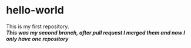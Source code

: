 # hello-world
This is my first repository.   
***This was my second branch, after pull request I merged them and now I only have one repository***
